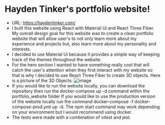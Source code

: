 # Hayden Tinker's portfolio website! 
- URL: https://haydentinker.com/
- I built this website using React with Material Ui and React Three Fiber. My overall design goal for this website was to create a clean portfolio website that will allow user's to not only learn more about my experience and projects but, also learn more about my personality and interests.
- I decided to use Material Ui because it provides a simple way of keeping track of the themes throughout the website. 
- For the hero section I wanted to have something really cool that will catch the user's attention when they first interact with my website so that is why I decided to use React Three Fiber to create 3D objects. Here is a picture of the 3D Objects: ![image](https://github.com/haydentinker/portfolio_website/assets/37011292/3e30ca20-0b76-4bf0-a447-bd7a6e954ced)
- If you would like to run the website locally, you can download the repository then run the docker-compose up -d command within the portfolio_website folder If you would like to use the production version of the website locally run the command docker-compose -f docker-compose-prod.yml up -d. The npm start command may work depending on your environment but I would recommend using docker.
- The tests were made with a combination of vitest and jest. 
